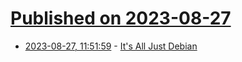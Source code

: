 # [Published on 2023-08-27](index.md)

* [2023-08-27, 11:51:59](https://lobste.rs/s/4kmbw7/it_s_all_just_debian) - [It's All Just Debian](https://rtpg.co/2023/08/27/its-all-just-debian/)
